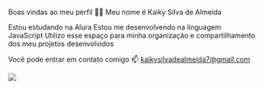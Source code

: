 Boas vindas ao meu perfil 💙💙
Meu nome é Kaiky Silva de Almeida

Estou estudando na Alura
Estou me desenvolvendo na linguagem JavaScript
Utilizo esse espaço para minha organização e compartilhamento dos meu projetos desenvolvidos

Você pode entrar em contato comigo 📫
kaikysilvadealmeida7@gmail.com

![]([link](https://media.giphy.com/media/cOKjNdJDbqNCm4n0Jm/giphy.gif?cid=790b7611hau6b7n234h3pnv5i8chfu5nsdmuj0oxvqj2m149&ep=v1_gifs_search&rid=giphy.gif&ct=g))
